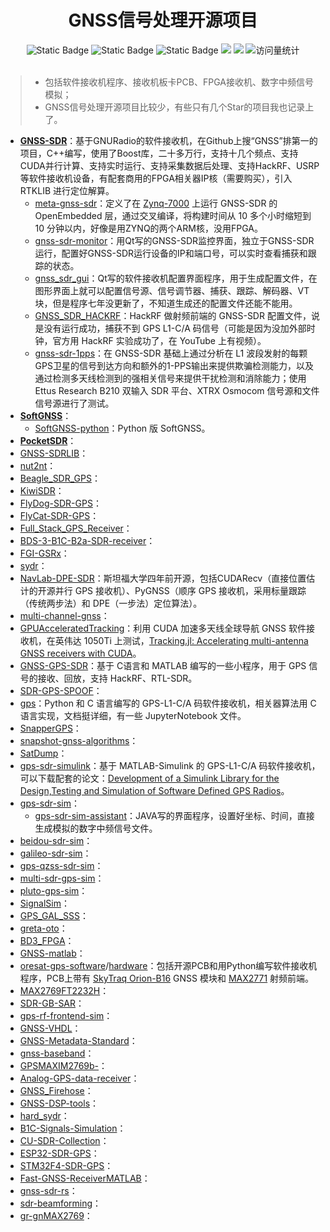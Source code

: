 <div align="center">
	<h1>GNSS信号处理开源项目</h1>
    <img alt="Static Badge" src="https://img.shields.io/badge/QQ-1482275402-red">
    <img alt="Static Badge" src="https://img.shields.io/badge/%E5%BE%AE%E4%BF%A1-lizhengxiao99-green">
    <img alt="Static Badge" src="https://img.shields.io/badge/Email-dauger%40126.com-brown">
    <a href="https://blog.csdn.net/daoge2666/"><img src="https://img.shields.io/badge/CSDN-论坛-c32136" /></a>
    <a href="https://www.zhihu.com/people/dao-ge-92-60/"><img src="https://img.shields.io/badge/Zhihu-知乎-blue" /></a>
    <img src="https://komarev.com/ghpvc/?username=LiZhengXiao99&label=Views&color=0e75b6&style=flat" alt="访问量统计" />
</div>

<br/>

> * 包括软件接收机程序、接收机板卡PCB、FPGA接收机、数字中频信号模拟；
> * GNSS信号处理开源项目比较少，有些只有几个Star的项目我也记录上了。

* **[GNSS-SDR](https://github.com/gnss-sdr/gnss-sdr)**：基于GNURadio的软件接收机，在Github上搜“GNSS”排第一的项目，C++编写，使用了Boost库，二十多万行，支持十几个频点、支持CUDA并行计算、支持实时运行、支持采集数据后处理、支持HackRF、USRP等软件接收机设备，有配套商用的FPGA相关器IP核（需要购买），引入 RTKLIB 进行定位解算。
  * [meta-gnss-sdr](https://github.com/carlesfernandez/meta-gnss-sdr)：定义了在 [Zynq-7000](https://www.xilinx.com/video/soc/xilinx-arm-zynq-7000-all-programmable-soc.html) 上运行 GNSS-SDR 的 OpenEmbedded 层，通过交叉编译，将构建时间从 10 多个小时缩短到 10 分钟以内，好像是用ZYNQ的两个ARM核，没用FPGA。
  * [gnss-sdr-monitor](https://github.com/acebrianjuan/gnss-sdr-monitor)：用Qt写的GNSS-SDR监控界面，独立于GNSS-SDR运行，配置好GNSS-SDR运行设备的IP和端口号，可以实时查看捕获和跟踪的状态。
  * [gnss_sdr_gui](https://github.com/UHaider/gnss_sdr_gui)：Qt写的软件接收机配置界面程序，用于生成配置文件，在图形界面上就可以配置信号源、信号调节器、捕获、跟踪、解码器、VT 块，但是程序七年没更新了，不知道生成还的配置文件还能不能用。
  * [GNSS_SDR_HACKRF](https://github.com/jdesbonnet/GNSS_SDR_HACKRF)：HackRF 做射频前端的 GNSS-SDR 配置文件，说是没有运行成功，捕获不到 GPS L1-C/A 码信号（可能是因为没加外部时钟，官方用 HackRF 实验成功了，在 YouTube 上有视频）。
  * [gnss-sdr-1pps](https://github.com/oscimp/gnss-sdr-1pps)：在 GNSS-SDR 基础上通过分析在 L1 波段发射的每颗GPS卫星的信号到达方向和额外的1-PPS输出来提供欺骗检测能力，以及通过检测多天线检测到的强相关信号来提供干扰检测和消除能力；使用 Ettus Research B210 双输入 SDR 平台、XTRX Osmocom 信号源和文件信号源进行了测试。
* **[SoftGNSS](https://github.com/kristianpaul/SoftGNSS)**：
  * [SoftGNSS-python](https://github.com/perrysou/SoftGNSS-python)：Python 版 SoftGNSS。
* **[PocketSDR](https://github.com/tomojitakasu/PocketSDR)**：
* [GNSS-SDRLIB](https://github.com/taroz/GNSS-SDRLIB)：
* [nut2nt](https://github.com/amungo/nut2nt)：
* [Beagle_SDR_GPS](https://github.com/jks-prv/Beagle_SDR_GPS)：
* [KiwiSDR](https://forum.kiwisdr.com/)：
* [FlyDog-SDR-GPS](https://github.com/flydog-sdr/FlyDog_SDR_GPS)：
* [FlyCat-SDR-GPS](https://github.com/flydog-sdr/FlyCat_SDR_GPS)：
* [Full_Stack_GPS_Receiver](https://github.com/hamsternz/Full_Stack_GPS_Receiver)：
* [BDS-3-B1C-B2a-SDR-receiver](https://github.com/lyf8118/BDS-3-B1C-B2a-SDR-receiver)：
* [FGI-GSRx](https://github.com/nlsfi/FGI-GSRx)：
* [sydr](https://github.com/aproposorg/sydr)：
* [NavLab-DPE-SDR](https://github.com/Stanford-NavLab/NavLab-DPE-SDR)：斯坦福大学四年前开源，包括CUDARecv（直接位置估计的开源并行 GPS 接收机）、PyGNSS（顺序 GPS 接收机，采用标量跟踪（传统两步法）和 DPE（一步法）定位算法）。
* [multi-channel-gnss](https://github.com/dasdboot/multi-channel-gnss)：
* [GPUAcceleratedTracking](https://github.com/coezmaden/GPUAcceleratedTracking)：利用 CUDA 加速多天线全球导航 GNSS 软件接收机，在英伟达 1050Ti 上测试，[Tracking.jl: Accelerating multi-antenna GNSS receivers with CUDA](https://proceedings.juliacon.org/)。
* [GNSS-GPS-SDR](https://github.com/JiaoXianjun/GNSS-GPS-SDR)：基于 C语言和 MATLAB 编写的一些小程序，用于 GPS 信号的接收、回放，支持 HackRF、RTL-SDR。
* [SDR-GPS-SPOOF](https://github.com/B44D3R/SDR-GPS-SPOOF)：
* [gps](https://github.com/psas/gps)：Python 和 C 语言编写的 GPS-L1-C/A 码软件接收机，相关器算法用 C 语言实现，文档挺详细，有一些 JupyterNotebook 文件。
* [SnapperGPS](https://snappergps.info/)：
* [snapshot-gnss-algorithms](https://github.com/JonasBchrt/snapshot-gnss-algorithms)：
* [SatDump](https://github.com/SatDump/SatDump)：
* [gps-sdr-simulink](https://github.com/dmiralles2009/gps-sdr-simulink)：基于 MATLAB-Simulink 的 GPS-L1-C/A 码软件接收机，可以下载配套的论文：[Development of a Simulink Library for the Design,Testing and Simulation of Software Defined GPS Radios](https://www.researchgate.net/publication/280610442_Development_of_a_Simulink_Library_for_the_Design_Testing_and_Simulation_of_Software_Defined_GPS_Radios)。
* [gps-sdr-sim](https://github.com/osqzss/gps-sdr-sim)：
  * [gps-sdr-sim-assistant](https://github.com/frank-pian/gps-sdr-sim-assistant)：JAVA写的界面程序，设置好坐标、时间，直接生成模拟的数字中频信号文件。
* [beidou-sdr-sim](https://github.com/yangfan852219770/beidou-sdr-sim)：
* [galileo-sdr-sim](https://github.com/harshadms/galileo-sdr-sim)：
* [gps-qzss-sdr-sim](https://github.com/iGNSS/gps-qzss-sdr-sim)：
* [multi-sdr-gps-sim](https://github.com/Mictronics/multi-sdr-gps-sim)：
* [pluto-gps-sim](https://github.com/Mictronics/pluto-gps-sim)：
* [SignalSim](https://github.com/globsky/SignalSim)：
* [GPS_GAL_SSS](https://github.com/domonforyou/GPS_GAL_SSS)：
* [greta-oto](https://github.com/globsky/greta-oto)：
* [BD3_FPGA](https://github.com/whc2uestc/BD3_FPGA)：
* [GNSS-matlab](https://github.com/danipascual/GNSS-matlab)：
* [oresat-gps-software](https://github.com/oresat/oresat-gps-software)/[hardware](https://github.com/oresat/oresat-gps-hardware)：包括开源PCB和用Python编写软件接收机程序，PCB上带有 [SkyTraq Orion-B16](https://navspark.mybigcommerce.com/12mm-x-16mm-gnss-receiver-module-for-leo-applications/) GNSS 模块和 [MAX2771](https://www.analog.com/en/products/max2771.html) 射频前端。
* [MAX2769FT2232H](https://github.com/WKyleGilbertson/MAX2769FT2232H)：
* [SDR-GB-SAR](https://github.com/jmfriedt/SDR-GB-SAR)：
* [gps-rf-frontend-sim](https://github.com/iliasam/gps_rf_frontend_sim)：
* [GNSS-VHDL](https://github.com/danipascual/GNSS-VHDL)：
* [GNSS-Metadata-Standard](https://github.com/IonMetadataWorkingGroup/GNSS-Metadata-Standard)：
* [gnss-baseband](https://github.com/j-core/gnss-baseband)：
* [GPSMAXIM2769b-](https://github.com/vaidhyamookiah/GPSMAXIM2769b-)：
* [Analog-GPS-data-receiver](https://github.com/leaningktower/Analog-GPS-data-receiver)：
* [GNSS_Firehose](https://github.com/pmonta/GNSS_Firehose)：
* [GNSS-DSP-tools](https://github.com/pmonta/GNSS-DSP-tools)：
* [hard_sydr](https://github.com/aproposorg/hard_sydr)：
* [B1C-Signals-Simulation](https://github.com/pandaclover/B1C_Signals_Simulation)：
* [CU-SDR-Collection](https://github.com/gnsscusdr/CU-SDR-Collection)：
* [ESP32-SDR-GPS](https://github.com/iliasam/ESP32_SDR_GPS)：
* [STM32F4-SDR-GPS](https://github.com/iliasam/STM32F4_SDR_GPS)：
* [Fast-GNSS-ReceiverMATLAB](https://github.com/JohnBagshaw/Fast_GNSS_ReceiverMATLAB)：
* [gnss-sdr-rs](https://github.com/kewei/gnss-sdr-rs)：
* [sdr-beamforming](https://github.com/ADolbyB/sdr-beamforming)：
* [gr-gnMAX2769](https://github.com/wkazubski/gr-gnMAX2769)：

